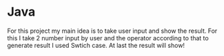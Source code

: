 # Java
For this project my main idea is to take user input and show the result.
For this I take 2 number input by user and the operator according to that to generate result I used Swtich case.
At last the result will show!
